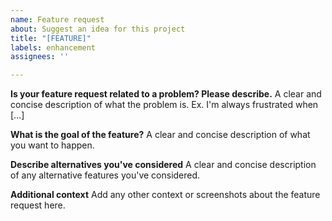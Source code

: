 ```yaml
---
name: Feature request
about: Suggest an idea for this project
title: "[FEATURE]"
labels: enhancement
assignees: ''

---
```


**Is your feature request related to a problem? Please describe.**
A clear and concise description of what the problem is. Ex. I'm always frustrated when [...]

**What is the goal of the feature?**
A clear and concise description of what you want to happen.

**Describe alternatives you've considered**
A clear and concise description of any alternative features you've considered.

**Additional context**
Add any other context or screenshots about the feature request here.
